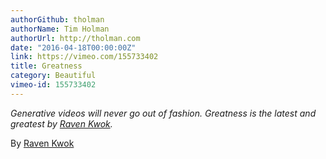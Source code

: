 ```yaml
---
authorGithub: tholman
authorName: Tim Holman
authorUrl: http://tholman.com
date: "2016-04-18T00:00:00Z"
link: https://vimeo.com/155733402
title: Greatness
category: Beautiful
vimeo-id: 155733402
---
```


_Generative videos will never go out of fashion. Greatness is the latest and greatest by [Raven Kwok](http://ravenkwok.com)._

By [Raven Kwok](http://ravenkwok.com)
